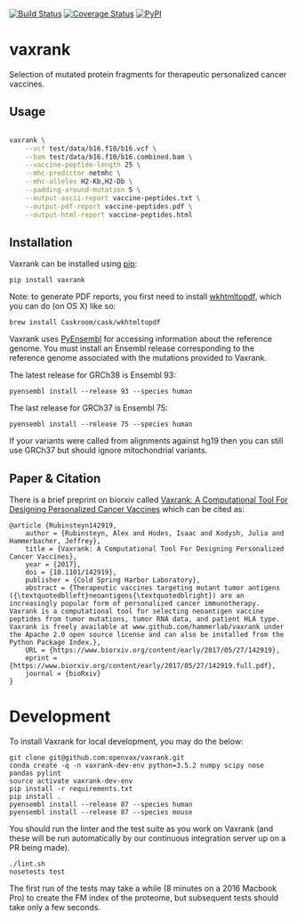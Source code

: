 [![Build Status](https://travis-ci.org/openvax/vaxrank.svg?branch=master)](https://travis-ci.org/openvax/vaxrank) [![Coverage Status](https://coveralls.io/repos/github/openvax/vaxrank/badge.svg?branch=master)](https://coveralls.io/github/openvax/vaxrank?branch=master)
<a href="https://pypi.python.org/pypi/vaxrank/">
    <img src="https://img.shields.io/pypi/v/vaxrank.svg?maxAge=1000" alt="PyPI" />
</a>

# vaxrank

Selection of mutated protein fragments for therapeutic personalized cancer vaccines.

## Usage

```sh

vaxrank \
    --vcf test/data/b16.f10/b16.vcf \
    --bam test/data/b16.f10/b16.combined.bam \
    --vaccine-peptide-length 25 \
    --mhc-predictor netmhc \
    --mhc-alleles H2-Kb,H2-Db \
    --padding-around-mutation 5 \
    --output-ascii-report vaccine-peptides.txt \
    --output-pdf-report vaccine-peptides.pdf \
    --output-html-report vaccine-peptides.html
```

## Installation

Vaxrank can be installed using [pip](https://packaging.python.org/installing/#use-pip-for-installing):

```
pip install vaxrank
```

Note: to generate PDF reports, you first need to install [wkhtmltopdf](http://wkhtmltopdf.org/), which you can do (on OS X) like so:

```
brew install Caskroom/cask/wkhtmltopdf
```

Vaxrank uses [PyEnsembl](https://github.com/openvax/pyensembl) for accessing information about the reference genome. You must install an Ensembl release corresponding to the reference genome associated with the mutations provided to Vaxrank.

The latest release for GRCh38 is Ensembl 93:
```
pyensembl install --release 93 --species human
```

The last release for GRCh37 is Ensembl 75:
```
pyensembl install --release 75 --species human
```

If your variants were called from alignments against hg19 then you can still use GRCh37 but should ignore mitochondrial variants.

## Paper & Citation

There is a brief preprint on biorxiv called [Vaxrank: A Computational Tool For Designing Personalized Cancer Vaccines](https://www.biorxiv.org/content/early/2017/05/27/142919) which can be cited as: 

    @article {Rubinsteyn142919,
        author = {Rubinsteyn, Alex and Hodes, Isaac and Kodysh, Julia and Hammerbacher, Jeffrey},
        title = {Vaxrank: A Computational Tool For Designing Personalized Cancer Vaccines},
        year = {2017},
        doi = {10.1101/142919},
        publisher = {Cold Spring Harbor Laboratory},
        abstract = {Therapeutic vaccines targeting mutant tumor antigens ({\textquotedblleft}neoantigens{\textquotedblright}) are an increasingly popular form of personalized cancer immunotherapy. Vaxrank is a computational tool for selecting neoantigen vaccine peptides from tumor mutations, tumor RNA data, and patient HLA type. Vaxrank is freely available at www.github.com/hammerlab/vaxrank under the Apache 2.0 open source license and can also be installed from the Python Package Index.},
        URL = {https://www.biorxiv.org/content/early/2017/05/27/142919},
        eprint = {https://www.biorxiv.org/content/early/2017/05/27/142919.full.pdf},
        journal = {bioRxiv}
    }


# Development

To install Vaxrank for local development, you may do the below:

```
git clone git@github.com:openvax/vaxrank.git
conda create -q -n vaxrank-dev-env python=3.5.2 numpy scipy nose pandas pylint
source activate vaxrank-dev-env
pip install -r requirements.txt
pip install .
pyensembl install --release 87 --species human
pyensembl install --release 87 --species mouse
```

You should run the linter and the test suite as you work on Vaxrank (and these will be run automatically by our continuous integration server up on a PR being made).

```
./lint.sh
nosetests test
```

The first run of the tests may take a while (8 minutes on a 2016 Macbook Pro) to create the FM index of the proteome, but subsequent tests should take only a few seconds.

